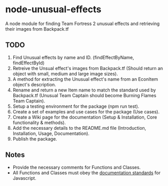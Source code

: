 # node-unusual-effects
A node module for finding Team Fortress 2 unusual effects and retrieving their images from Backpack.tf

## TODO
1. Find Unusual effects by name and ID. (findEffectByName, findEffectById)
2. Retreive the Unsual effect's images from Backpack.tf (Should return an object with small, medium and large image sizes).
3. A method for extracting the Unusual effect's name from an EconItem object's description.
4. Rename and return a new Item name to match the standard used by Backpack.tf (Unusual Team Captain should become Burning Flames Team Captain).
5. Setup a testing environment for the package (npm run test).
6. Create a set of examples and use cases for the package (Use cases). 
7. Create a Wiki page for the documentation (Setup & Installation, Core functionality & methods).
8. Add the necessary details to the README.md file (Introduction, Installation, Usage, Documentation).
9. Publish the package. 

## Notes
- Provide the necessary comments for Functions and Classes. 
- All Functions and Classes must obey the [documentation standards](https://make.wordpress.org/core/handbook/best-practices/inline-documentation-standards/javascript/) for Javascript.
